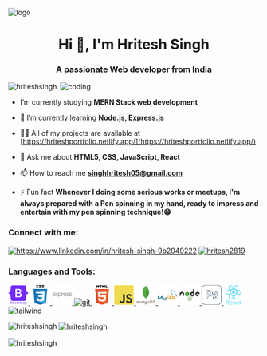![logo](https://trisya.com/myimg/child/Website%20Design.gif)
<h1 align="center">Hi 👋, I'm Hritesh Singh</h1>
<h3 align="center">A passionate Web developer from India</h3>

<img align="right" alt="coding" width="400" src="https://user-images.githubusercontent.com/74038190/219923823-bf1ce878-c6b8-4faa-be07-93e6b1006521.gif">

<p align="left"> <img src="https://komarev.com/ghpvc/?username=hriteshsingh&label=Profile%20views&color=0e75b6&style=flat" alt="hriteshsingh" /> </p>

- I’m currently studying **MERN Stack web development**

- 🌱 I’m currently learning **Node.js, Express.js**

- 👨‍💻 All of my projects are available at [https://hriteshportfolio.netlify.app/](https://hriteshportfolio.netlify.app/)

- 💬 Ask me about **HTML5, CSS, JavaScript, React**

- 📫 How to reach me **singhhritesh05@gmail.com**

- ⚡ Fun fact **Whenever I doing some serious works or meetups, I'm always prepared with a Pen spinning in my hand, ready to impress and entertain with my pen spinning technique!😁**

<h3 align="left">Connect with me:</h3>
<p align="left">
<a href="https://www.linkedin.com/in/hritesh-singh-9b2049222" target="blank"><img align="center" src="https://raw.githubusercontent.com/rahuldkjain/github-profile-readme-generator/master/src/images/icons/Social/linked-in-alt.svg" alt="https://www.linkedin.com/in/hritesh-singh-9b2049222" height="30" width="40" /></a>
<a href="https://instagram.com/hritesh2819" target="blank"><img align="center" src="https://raw.githubusercontent.com/rahuldkjain/github-profile-readme-generator/master/src/images/icons/Social/instagram.svg" alt="hritesh2819" height="30" width="40" /></a>
</p>

<h3 align="left">Languages and Tools:</h3>
<p align="left"> <a href="https://getbootstrap.com" target="_blank" rel="noreferrer"> <img src="https://raw.githubusercontent.com/devicons/devicon/master/icons/bootstrap/bootstrap-plain-wordmark.svg" alt="bootstrap" width="40" height="40"/> </a> <a href="https://www.w3schools.com/css/" target="_blank" rel="noreferrer"> <img src="https://raw.githubusercontent.com/devicons/devicon/master/icons/css3/css3-original-wordmark.svg" alt="css3" width="40" height="40"/> </a> <a href="https://expressjs.com" target="_blank" rel="noreferrer"> <img src="https://raw.githubusercontent.com/devicons/devicon/master/icons/express/express-original-wordmark.svg" alt="express" width="40" height="40"/> </a> <a href="https://git-scm.com/" target="_blank" rel="noreferrer"> <img src="https://www.vectorlogo.zone/logos/git-scm/git-scm-icon.svg" alt="git" width="40" height="40"/> </a> <a href="https://www.w3.org/html/" target="_blank" rel="noreferrer"> <img src="https://raw.githubusercontent.com/devicons/devicon/master/icons/html5/html5-original-wordmark.svg" alt="html5" width="40" height="40"/> </a> <a href="https://developer.mozilla.org/en-US/docs/Web/JavaScript" target="_blank" rel="noreferrer"> <img src="https://raw.githubusercontent.com/devicons/devicon/master/icons/javascript/javascript-original.svg" alt="javascript" width="40" height="40"/> </a> <a href="https://www.mongodb.com/" target="_blank" rel="noreferrer"> <img src="https://raw.githubusercontent.com/devicons/devicon/master/icons/mongodb/mongodb-original-wordmark.svg" alt="mongodb" width="40" height="40"/> </a> <a href="https://www.mysql.com/" target="_blank" rel="noreferrer"> <img src="https://raw.githubusercontent.com/devicons/devicon/master/icons/mysql/mysql-original-wordmark.svg" alt="mysql" width="40" height="40"/> </a> <a href="https://nodejs.org" target="_blank" rel="noreferrer"> <img src="https://raw.githubusercontent.com/devicons/devicon/master/icons/nodejs/nodejs-original-wordmark.svg" alt="nodejs" width="40" height="40"/> </a> <a href="https://www.photoshop.com/en" target="_blank" rel="noreferrer"> <img src="https://raw.githubusercontent.com/devicons/devicon/master/icons/photoshop/photoshop-line.svg" alt="photoshop" width="40" height="40"/> </a> <a href="https://reactjs.org/" target="_blank" rel="noreferrer"> <img src="https://raw.githubusercontent.com/devicons/devicon/master/icons/react/react-original-wordmark.svg" alt="react" width="40" height="40"/> </a> <a href="https://tailwindcss.com/" target="_blank" rel="noreferrer"> <img src="https://www.vectorlogo.zone/logos/tailwindcss/tailwindcss-icon.svg" alt="tailwind" width="40" height="40"/> </a> </p>

<p><img align="left" src="https://github-readme-stats.vercel.app/api/top-langs?username=hriteshsingh&show_icons=true&locale=en&layout=compact" alt="hriteshsingh" /></p>

<p>&nbsp;<img align="center" src="https://github-readme-stats.vercel.app/api?username=hriteshsingh&show_icons=true&locale=en" alt="hriteshsingh" /></p>

<p><img align="center" src="https://github-readme-streak-stats.herokuapp.com/?user=hriteshsingh&" alt="hriteshsingh" /></p>
